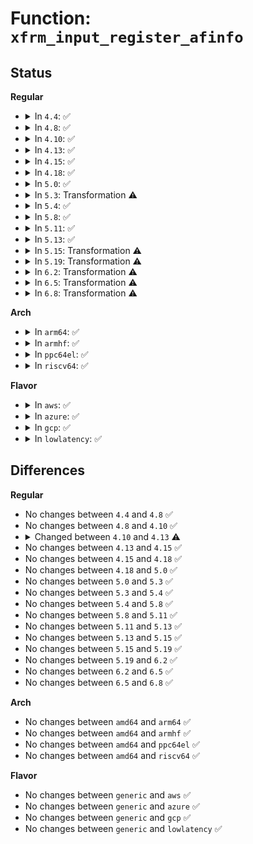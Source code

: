# Function: <code>xfrm_input_register_afinfo</code>

## Status
<b>Regular</b>
<ul>
<li>
<details>
<summary>In <code>4.4</code>: ✅</summary>

```c
int xfrm_input_register_afinfo(struct xfrm_input_afinfo *afinfo);
```

**Collision:** Unique Global

**Inline:** No

**Transformation:** False

**Instances:**

```
In net/xfrm/xfrm_input.c (ffffffff817bb680)
Location: net/xfrm/xfrm_input.c:24
Inline: False
Direct callers:
  - net/ipv4/xfrm4_protocol.c:xfrm4_protocol_init
  - net/ipv6/xfrm6_protocol.c:xfrm6_protocol_init
```
**Symbols:**

```
ffffffff817bb680-ffffffff817bb6e4: xfrm_input_register_afinfo (STB_GLOBAL)
```
</details>
</li>
<li>
<details>
<summary>In <code>4.8</code>: ✅</summary>

```c
int xfrm_input_register_afinfo(struct xfrm_input_afinfo *afinfo);
```

**Collision:** Unique Global

**Inline:** No

**Transformation:** False

**Instances:**

```
In net/xfrm/xfrm_input.c (ffffffff818285a0)
Location: net/xfrm/xfrm_input.c:24
Inline: False
Direct callers:
  - net/ipv4/xfrm4_protocol.c:xfrm4_protocol_init
  - net/ipv6/xfrm6_protocol.c:xfrm6_protocol_init
```
**Symbols:**

```
ffffffff818285a0-ffffffff81828605: xfrm_input_register_afinfo (STB_GLOBAL)
```
</details>
</li>
<li>
<details>
<summary>In <code>4.10</code>: ✅</summary>

```c
int xfrm_input_register_afinfo(struct xfrm_input_afinfo *afinfo);
```

**Collision:** Unique Global

**Inline:** No

**Transformation:** False

**Instances:**

```
In net/xfrm/xfrm_input.c (ffffffff81859f80)
Location: net/xfrm/xfrm_input.c:24
Inline: False
Direct callers:
  - net/ipv4/xfrm4_protocol.c:xfrm4_protocol_init
  - net/ipv6/xfrm6_protocol.c:xfrm6_protocol_init
```
**Symbols:**

```
ffffffff81859f80-ffffffff81859fe5: xfrm_input_register_afinfo (STB_GLOBAL)
```
</details>
</li>
<li>
<details>
<summary>In <code>4.13</code>: ✅</summary>

```c
int xfrm_input_register_afinfo(const struct xfrm_input_afinfo *afinfo);
```

**Collision:** Unique Global

**Inline:** No

**Transformation:** False

**Instances:**

```
In net/xfrm/xfrm_input.c (ffffffff8187dd70)
Location: net/xfrm/xfrm_input.c:27
Inline: False
Direct callers:
  - net/ipv4/xfrm4_protocol.c:xfrm4_protocol_init
  - net/ipv6/xfrm6_protocol.c:xfrm6_protocol_init
```
**Symbols:**

```
ffffffff8187dd70-ffffffff8187ddd4: xfrm_input_register_afinfo (STB_GLOBAL)
```
</details>
</li>
<li>
<details>
<summary>In <code>4.15</code>: ✅</summary>

```c
int xfrm_input_register_afinfo(const struct xfrm_input_afinfo *afinfo);
```

**Collision:** Unique Global

**Inline:** No

**Transformation:** False

**Instances:**

```
In net/xfrm/xfrm_input.c (ffffffff818fec00)
Location: net/xfrm/xfrm_input.c:44
Inline: False
Direct callers:
  - net/ipv4/xfrm4_protocol.c:xfrm4_protocol_init
  - net/ipv6/xfrm6_protocol.c:xfrm6_protocol_init
```
**Symbols:**

```
ffffffff818fec00-ffffffff818fec64: xfrm_input_register_afinfo (STB_GLOBAL)
```
</details>
</li>
<li>
<details>
<summary>In <code>4.18</code>: ✅</summary>

```c
int xfrm_input_register_afinfo(const struct xfrm_input_afinfo *afinfo);
```

**Collision:** Unique Global

**Inline:** No

**Transformation:** False

**Instances:**

```
In net/xfrm/xfrm_input.c (ffffffff81955540)
Location: net/xfrm/xfrm_input.c:51
Inline: False
Direct callers:
  - net/ipv4/xfrm4_protocol.c:xfrm4_protocol_init
  - net/ipv6/xfrm6_protocol.c:xfrm6_protocol_init
```
**Symbols:**

```
ffffffff81955540-ffffffff8195559e: xfrm_input_register_afinfo (STB_GLOBAL)
```
</details>
</li>
<li>
<details>
<summary>In <code>5.0</code>: ✅</summary>

```c
int xfrm_input_register_afinfo(const struct xfrm_input_afinfo *afinfo);
```

**Collision:** Unique Global

**Inline:** No

**Transformation:** False

**Instances:**

```
In net/xfrm/xfrm_input.c (ffffffff8198a150)
Location: net/xfrm/xfrm_input.c:49
Inline: False
Direct callers:
  - net/ipv4/xfrm4_protocol.c:xfrm4_protocol_init
  - net/ipv6/xfrm6_protocol.c:xfrm6_protocol_init
```
**Symbols:**

```
ffffffff8198a150-ffffffff8198a1ae: xfrm_input_register_afinfo (STB_GLOBAL)
```
</details>
</li>
<li>
<details>
<summary>In <code>5.3</code>: Transformation ⚠️</summary>

```c
int xfrm_input_register_afinfo(const struct xfrm_input_afinfo *afinfo);
```

**Collision:** Unique Global

**Inline:** No

**Transformation:** True

**Instances:**

```
In net/xfrm/xfrm_input.c (0)
Location: net/xfrm/xfrm_input.c:51
Inline: False
Direct callers:
  - net/ipv4/xfrm4_protocol.c:xfrm4_protocol_init
  - net/ipv6/xfrm6_protocol.c:xfrm6_protocol_init
```
**Symbols:**

```
ffffffff819f5c37-ffffffff819f5c50: xfrm_input_register_afinfo.cold (STB_LOCAL)
ffffffff819f4600-ffffffff819f465a: xfrm_input_register_afinfo (STB_GLOBAL)
```
</details>
</li>
<li>
<details>
<summary>In <code>5.4</code>: ✅</summary>

```c
int xfrm_input_register_afinfo(const struct xfrm_input_afinfo *afinfo);
```

**Collision:** Unique Global

**Inline:** No

**Transformation:** False

**Instances:**

```
In net/xfrm/xfrm_input.c (ffffffff81a2b260)
Location: net/xfrm/xfrm_input.c:51
Inline: False
Direct callers:
  - net/ipv4/xfrm4_protocol.c:xfrm4_protocol_init
  - net/ipv6/xfrm6_protocol.c:xfrm6_protocol_init
```
**Symbols:**

```
ffffffff81a2b260-ffffffff81a2b2c6: xfrm_input_register_afinfo (STB_GLOBAL)
```
</details>
</li>
<li>
<details>
<summary>In <code>5.8</code>: ✅</summary>

```c
int xfrm_input_register_afinfo(const struct xfrm_input_afinfo *afinfo);
```

**Collision:** Unique Global

**Inline:** No

**Transformation:** False

**Instances:**

```
In net/xfrm/xfrm_input.c (ffffffff81b1d470)
Location: net/xfrm/xfrm_input.c:52
Inline: False
Direct callers:
  - net/ipv4/xfrm4_protocol.c:xfrm4_protocol_init
  - net/ipv6/xfrm6_protocol.c:xfrm6_protocol_init
```
**Symbols:**

```
ffffffff81b1d470-ffffffff81b1d4d6: xfrm_input_register_afinfo (STB_GLOBAL)
```
</details>
</li>
<li>
<details>
<summary>In <code>5.11</code>: ✅</summary>

```c
int xfrm_input_register_afinfo(const struct xfrm_input_afinfo *afinfo);
```

**Collision:** Unique Global

**Inline:** No

**Transformation:** False

**Instances:**

```
In net/xfrm/xfrm_input.c (ffffffff81b2bca0)
Location: net/xfrm/xfrm_input.c:52
Inline: False
Direct callers:
  - net/ipv4/xfrm4_protocol.c:xfrm4_protocol_init
  - net/ipv6/xfrm6_protocol.c:xfrm6_protocol_init
```
**Symbols:**

```
ffffffff81b2bca0-ffffffff81b2bd26: xfrm_input_register_afinfo (STB_GLOBAL)
```
</details>
</li>
<li>
<details>
<summary>In <code>5.13</code>: ✅</summary>

```c
int xfrm_input_register_afinfo(const struct xfrm_input_afinfo *afinfo);
```

**Collision:** Unique Global

**Inline:** No

**Transformation:** False

**Instances:**

```
In net/xfrm/xfrm_input.c (ffffffff81b19910)
Location: net/xfrm/xfrm_input.c:52
Inline: False
Direct callers:
  - net/ipv4/xfrm4_protocol.c:xfrm4_protocol_init
  - net/ipv6/xfrm6_protocol.c:xfrm6_protocol_init
```
**Symbols:**

```
ffffffff81b19910-ffffffff81b19996: xfrm_input_register_afinfo (STB_GLOBAL)
```
</details>
</li>
<li>
<details>
<summary>In <code>5.15</code>: Transformation ⚠️</summary>

```c
int xfrm_input_register_afinfo(const struct xfrm_input_afinfo *afinfo);
```

**Collision:** Unique Global

**Inline:** No

**Transformation:** True

**Instances:**

```
In net/xfrm/xfrm_input.c (0)
Location: net/xfrm/xfrm_input.c:52
Inline: False
Direct callers:
  - net/ipv4/xfrm4_protocol.c:xfrm4_protocol_init
  - net/ipv6/xfrm6_protocol.c:xfrm6_protocol_init
```
**Symbols:**

```
ffffffff81d3ee07-ffffffff81d3ee65: xfrm_input_register_afinfo.cold (STB_LOCAL)
ffffffff81bde050-ffffffff81bde15b: xfrm_input_register_afinfo (STB_GLOBAL)
```
</details>
</li>
<li>
<details>
<summary>In <code>5.19</code>: Transformation ⚠️</summary>

```c
int xfrm_input_register_afinfo(const struct xfrm_input_afinfo *afinfo);
```

**Collision:** Unique Global

**Inline:** No

**Transformation:** True

**Instances:**

```
In net/xfrm/xfrm_input.c (0)
Location: net/xfrm/xfrm_input.c:52
Inline: False
Direct callers:
  - net/ipv4/xfrm4_protocol.c:xfrm4_protocol_init
  - net/ipv6/xfrm6_protocol.c:xfrm6_protocol_init
```
**Symbols:**

```
ffffffff81f0b74a-ffffffff81f0b7a8: xfrm_input_register_afinfo.cold (STB_LOCAL)
ffffffff81d74c80-ffffffff81d74d9a: xfrm_input_register_afinfo (STB_GLOBAL)
```
</details>
</li>
<li>
<details>
<summary>In <code>6.2</code>: Transformation ⚠️</summary>

```c
int xfrm_input_register_afinfo(const struct xfrm_input_afinfo *afinfo);
```

**Collision:** Unique Global

**Inline:** No

**Transformation:** True

**Instances:**

```
In net/xfrm/xfrm_input.c (0)
Location: net/xfrm/xfrm_input.c:54
Inline: False
Direct callers:
  - net/ipv4/xfrm4_protocol.c:xfrm4_protocol_init
  - net/ipv6/xfrm6_protocol.c:xfrm6_protocol_init
```
**Symbols:**

```
ffffffff820b2fb4-ffffffff820b3012: xfrm_input_register_afinfo.cold (STB_LOCAL)
ffffffff81f413c0-ffffffff81f414da: xfrm_input_register_afinfo (STB_GLOBAL)
```
</details>
</li>
<li>
<details>
<summary>In <code>6.5</code>: Transformation ⚠️</summary>

```c
int xfrm_input_register_afinfo(const struct xfrm_input_afinfo *afinfo);
```

**Collision:** Unique Global

**Inline:** No

**Transformation:** True

**Instances:**

```
In net/xfrm/xfrm_input.c (0)
Location: net/xfrm/xfrm_input.c:54
Inline: False
Direct callers:
  - net/ipv4/xfrm4_protocol.c:xfrm4_protocol_init
  - net/ipv6/xfrm6_protocol.c:xfrm6_protocol_init
```
**Symbols:**

```
ffffffff821341b8-ffffffff82134216: xfrm_input_register_afinfo.cold (STB_LOCAL)
ffffffff81fa0c60-ffffffff81fa0d78: xfrm_input_register_afinfo (STB_GLOBAL)
```
</details>
</li>
<li>
<details>
<summary>In <code>6.8</code>: Transformation ⚠️</summary>

```c
int xfrm_input_register_afinfo(const struct xfrm_input_afinfo *afinfo);
```

**Collision:** Unique Global

**Inline:** No

**Transformation:** True

**Instances:**

```
In net/xfrm/xfrm_input.c (0)
Location: net/xfrm/xfrm_input.c:54
Inline: False
Direct callers:
  - net/ipv4/xfrm4_protocol.c:xfrm4_protocol_init
  - net/ipv6/xfrm6_protocol.c:xfrm6_protocol_init
```
**Symbols:**

```
ffffffff82215dbe-ffffffff82215e1c: xfrm_input_register_afinfo.cold (STB_LOCAL)
ffffffff8206dfc0-ffffffff8206e0d8: xfrm_input_register_afinfo (STB_GLOBAL)
```
</details>
</li>
</ul>
<b>Arch</b>
<ul>
<li>
<details>
<summary>In <code>arm64</code>: ✅</summary>

```c
int xfrm_input_register_afinfo(const struct xfrm_input_afinfo *afinfo);
```

**Collision:** Unique Global

**Inline:** No

**Transformation:** False

**Instances:**

```
In net/xfrm/xfrm_input.c (ffff800010ce9ea8)
Location: net/xfrm/xfrm_input.c:51
Inline: False
Direct callers:
  - net/ipv4/xfrm4_protocol.c:xfrm4_protocol_init
  - net/ipv6/xfrm6_protocol.c:xfrm6_protocol_init
```
**Symbols:**

```
ffff800010ce9ea8-ffff800010ce9fa4: xfrm_input_register_afinfo (STB_GLOBAL)
```
</details>
</li>
<li>
<details>
<summary>In <code>armhf</code>: ✅</summary>

```c
int xfrm_input_register_afinfo(const struct xfrm_input_afinfo *afinfo);
```

**Collision:** Unique Global

**Inline:** No

**Transformation:** False

**Instances:**

```
In net/xfrm/xfrm_input.c (c0df1bf8)
Location: net/xfrm/xfrm_input.c:51
Inline: False
Direct callers:
  - net/ipv4/xfrm4_protocol.c:xfrm4_protocol_init
  - net/ipv6/xfrm6_protocol.c:xfrm6_protocol_init
```
**Symbols:**

```
c0df1bf8-c0df1c8c: xfrm_input_register_afinfo (STB_GLOBAL)
```
</details>
</li>
<li>
<details>
<summary>In <code>ppc64el</code>: ✅</summary>

```c
int xfrm_input_register_afinfo(const struct xfrm_input_afinfo *afinfo);
```

**Collision:** Unique Global

**Inline:** No

**Transformation:** False

**Instances:**

```
In net/xfrm/xfrm_input.c (c000000000e0d480)
Location: net/xfrm/xfrm_input.c:51
Inline: False
Direct callers:
  - net/ipv4/xfrm4_protocol.c:xfrm4_protocol_init
  - net/ipv6/xfrm6_protocol.c:xfrm6_protocol_init
```
**Symbols:**

```
c000000000e0d480-c000000000e0d550: xfrm_input_register_afinfo (STB_GLOBAL)
```
</details>
</li>
<li>
<details>
<summary>In <code>riscv64</code>: ✅</summary>

```c
int xfrm_input_register_afinfo(const struct xfrm_input_afinfo *afinfo);
```

**Collision:** Unique Global

**Inline:** No

**Transformation:** False

**Instances:**

```
In net/xfrm/xfrm_input.c (ffffffe000837962)
Location: net/xfrm/xfrm_input.c:51
Inline: False
Direct callers:
  - net/ipv4/xfrm4_protocol.c:xfrm4_protocol_init
  - net/ipv6/xfrm6_protocol.c:xfrm6_protocol_init
```
**Symbols:**

```
ffffffe000837962-ffffffe0008379ec: xfrm_input_register_afinfo (STB_GLOBAL)
```
</details>
</li>
</ul>
<b>Flavor</b>
<ul>
<li>
<details>
<summary>In <code>aws</code>: ✅</summary>

```c
int xfrm_input_register_afinfo(const struct xfrm_input_afinfo *afinfo);
```

**Collision:** Unique Global

**Inline:** No

**Transformation:** False

**Instances:**

```
In net/xfrm/xfrm_input.c (ffffffff819ca8f0)
Location: net/xfrm/xfrm_input.c:51
Inline: False
Direct callers:
  - net/ipv4/xfrm4_protocol.c:xfrm4_protocol_init
  - net/ipv6/xfrm6_protocol.c:xfrm6_protocol_init
```
**Symbols:**

```
ffffffff819ca8f0-ffffffff819ca956: xfrm_input_register_afinfo (STB_GLOBAL)
```
</details>
</li>
<li>
<details>
<summary>In <code>azure</code>: ✅</summary>

```c
int xfrm_input_register_afinfo(const struct xfrm_input_afinfo *afinfo);
```

**Collision:** Unique Global

**Inline:** No

**Transformation:** False

**Instances:**

```
In net/xfrm/xfrm_input.c (ffffffff819876e0)
Location: net/xfrm/xfrm_input.c:51
Inline: False
Direct callers:
  - net/ipv4/xfrm4_protocol.c:xfrm4_protocol_init
  - net/ipv6/xfrm6_protocol.c:xfrm6_protocol_init
```
**Symbols:**

```
ffffffff819876e0-ffffffff81987746: xfrm_input_register_afinfo (STB_GLOBAL)
```
</details>
</li>
<li>
<details>
<summary>In <code>gcp</code>: ✅</summary>

```c
int xfrm_input_register_afinfo(const struct xfrm_input_afinfo *afinfo);
```

**Collision:** Unique Global

**Inline:** No

**Transformation:** False

**Instances:**

```
In net/xfrm/xfrm_input.c (ffffffff81a35370)
Location: net/xfrm/xfrm_input.c:51
Inline: False
Direct callers:
  - net/ipv4/xfrm4_protocol.c:xfrm4_protocol_init
  - net/ipv6/xfrm6_protocol.c:xfrm6_protocol_init
```
**Symbols:**

```
ffffffff81a35370-ffffffff81a353d6: xfrm_input_register_afinfo (STB_GLOBAL)
```
</details>
</li>
<li>
<details>
<summary>In <code>lowlatency</code>: ✅</summary>

```c
int xfrm_input_register_afinfo(const struct xfrm_input_afinfo *afinfo);
```

**Collision:** Unique Global

**Inline:** No

**Transformation:** False

**Instances:**

```
In net/xfrm/xfrm_input.c (ffffffff81a40c90)
Location: net/xfrm/xfrm_input.c:51
Inline: False
Direct callers:
  - net/ipv4/xfrm4_protocol.c:xfrm4_protocol_init
  - net/ipv6/xfrm6_protocol.c:xfrm6_protocol_init
```
**Symbols:**

```
ffffffff81a40c90-ffffffff81a40cf6: xfrm_input_register_afinfo (STB_GLOBAL)
```
</details>
</li>
</ul>

## Differences
<b>Regular</b>
<ul>
<li>
No changes between <code>4.4</code> and <code>4.8</code> ✅
</li>
<li>
No changes between <code>4.8</code> and <code>4.10</code> ✅
</li>
<li>
<details>
<summary>Changed between <code>4.10</code> and <code>4.13</code> ⚠️</summary>
<ul>
<li>
<b>Param type changed. </b>
<code>struct xfrm_input_afinfo *afinfo</code> ➡️ <code>const struct xfrm_input_afinfo *afinfo</code>
</li>
</ul>
</details>
</li>
<li>
No changes between <code>4.13</code> and <code>4.15</code> ✅
</li>
<li>
No changes between <code>4.15</code> and <code>4.18</code> ✅
</li>
<li>
No changes between <code>4.18</code> and <code>5.0</code> ✅
</li>
<li>
No changes between <code>5.0</code> and <code>5.3</code> ✅
</li>
<li>
No changes between <code>5.3</code> and <code>5.4</code> ✅
</li>
<li>
No changes between <code>5.4</code> and <code>5.8</code> ✅
</li>
<li>
No changes between <code>5.8</code> and <code>5.11</code> ✅
</li>
<li>
No changes between <code>5.11</code> and <code>5.13</code> ✅
</li>
<li>
No changes between <code>5.13</code> and <code>5.15</code> ✅
</li>
<li>
No changes between <code>5.15</code> and <code>5.19</code> ✅
</li>
<li>
No changes between <code>5.19</code> and <code>6.2</code> ✅
</li>
<li>
No changes between <code>6.2</code> and <code>6.5</code> ✅
</li>
<li>
No changes between <code>6.5</code> and <code>6.8</code> ✅
</li>
</ul>
<b>Arch</b>
<ul>
<li>
No changes between <code>amd64</code> and <code>arm64</code> ✅
</li>
<li>
No changes between <code>amd64</code> and <code>armhf</code> ✅
</li>
<li>
No changes between <code>amd64</code> and <code>ppc64el</code> ✅
</li>
<li>
No changes between <code>amd64</code> and <code>riscv64</code> ✅
</li>
</ul>
<b>Flavor</b>
<ul>
<li>
No changes between <code>generic</code> and <code>aws</code> ✅
</li>
<li>
No changes between <code>generic</code> and <code>azure</code> ✅
</li>
<li>
No changes between <code>generic</code> and <code>gcp</code> ✅
</li>
<li>
No changes between <code>generic</code> and <code>lowlatency</code> ✅
</li>
</ul>
